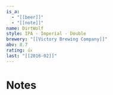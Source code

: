 ```yaml
---
is_a:
  - "[[beer]]"
  - "[[note]]"
name: DirtWolf
style: IPA - Imperial - Double
brewery: "[[Victory Brewing Company]]"
abv: 8.7
rating: 👍
last: "[[2016-02]]"
---
```

# Notes

